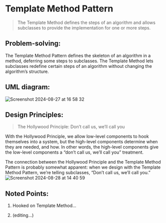 # Template Method Pattern
> The Template Method defines the steps of an algorithm and allows subclasses to provide the implementation for one or more steps.

## Problem-solving:
The Template Method Pattern defines the skeleton of an algorithm in a method, deferring some steps to subclasses.
The Template Method lets subclasses redefine certain steps of an algorithm without changing the algorithm’s structure.

## UML diagram:
![Screenshot 2024-08-27 at 16 58 32](https://github.com/user-attachments/assets/2d5f4208-a40d-4b81-9cef-56473ed133d9)

## Design Principles:
> The Hollywood Principle: Don’t call us, we’ll call you

With the Hollywood Principle, we allow low-level components to hook themselves into a system, but the high-level components determine when they are needed, and how. In other words, the high-level components give the low-level components a “don’t call us, we’ll call you” treatment.

The connection between the Hollywood Principle and the Template Method Pattern is probably somewhat apparent: when we design with the Template Method Pattern, we’re telling subclasses, “Don’t call us, we’ll call you.” 
![Screenshot 2024-08-28 at 14 40 59](https://github.com/user-attachments/assets/0a2922dc-7379-4ff6-828e-5a87b30e451e)

## Noted Points:
1. Hooked on Template Method...

2. (editing...)
